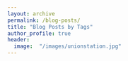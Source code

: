 ```yaml
---
layout: archive
permalink: /blog-posts/
title: "Blog Posts by Tags"
author_profile: true
header:
  image:  "/images/unionstation.jpg"
---
```


